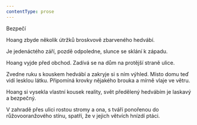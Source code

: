 ```yaml
---
contentType: prose
---
```


<section>

Bezpečí

Hoang zbyde několik útržků broskvově zbarveného hedvábí.

Je jedenáctého září, pozdě odpoledne, slunce se sklání k západu.

Hoang vyjde před obchod. Zadívá se na dům na protější straně ulice.

Zvedne ruku s kouskem hedvábí a zakryje si s ním výhled. Místo domu teď vidí lesklou látku. Připomíná krovky nějakého brouka a mírně vlaje ve větru.

Hoang si vysekla vlastní kousek reality, svět předělený hedvábím je laskavý a bezpečný.

V zahradě přes ulici rostou stromy a ona, s tváří ponořenou do růžovooranžového stínu, spatří, že v jejich větvích hnízdí ptáci.

</section>
